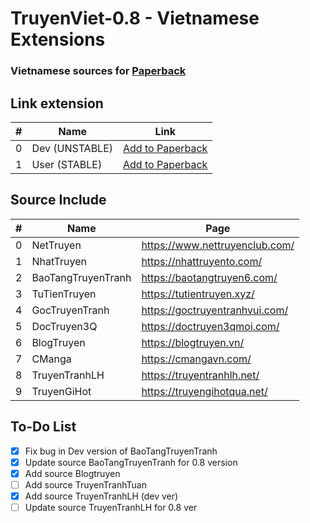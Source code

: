 ﻿# TruyenViet-0.8 - Vietnamese Extensions

### Vietnamese sources for [Paperback](https://paperback.moe/)

<!-- Repo for community -->

## Link extension

<div align="center">

| #   | Name           | Link                                                              |
| --- | -------------- | ----------------------------------------------------------------- |
| 0   | Dev (UNSTABLE) | [Add to Paperback](https://hiephoang2190.github.io/extension-truyen-viet) |
| 1   | User (STABLE)  | [Add to Paperback](https://hiephoang2190.github.io/extension-truyen-viet) |

</div>

## Source Include

<div align="center">

| #   | Name               | Page                           |
| --- | ------------------ | ------------------------------ |
| 0   | NetTruyen          | https://www.nettruyenclub.com/     |
| 1   | NhatTruyen         | https://nhattruyento.com/     |
| 2   | BaoTangTruyenTranh | https://baotangtruyen6.com/    |
| 3   | TuTienTruyen       | https://tutientruyen.xyz/      |
| 4   | GocTruyenTranh     | https://goctruyentranhvui.com/ |
| 5   | DocTruyen3Q        | https://doctruyen3qmoi.com/    |
| 6   | BlogTruyen         | https://blogtruyen.vn/         |
| 7   | CManga             | https://cmangavn.com/          |
| 8   | TruyenTranhLH      | https://truyentranhlh.net/     |
| 9   | TruyenGiHot     | https://truyengihotqua.net/     |

</div>

## To-Do List

- [x] Fix bug in Dev version of BaoTangTruyenTranh
- [x] Update source BaoTangTruyenTranh for 0.8 version
- [x] Add source Blogtruyen
- [ ] Add source TruyenTranhTuan
- [x] Add source TruyenTranhLH (dev ver)
- [ ] Update source TruyenTranhLH for 0.8 ver